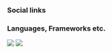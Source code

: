 <!--
**Beetz-Zero/Beetz-Zero** is a ✨ _special_ ✨ repository because its `README.md` (this file) appears on your GitHub profile.

Here are some ideas to get you started:

- 🔭 I’m currently working on ...
- 🌱 I’m currently learning ...
- 👯 I’m looking to collaborate on ...
- 🤔 I’m looking for help with ...
- 💬 Ask me about ...
- 📫 How to reach me: ...
- 😄 Pronouns: ...
- ⚡ Fun fact: ...
-->

### Social links



### Languages, Frameworks etc.

<img src="https://img.shields.io/badge/C++-black?style=for-the-badge&logo=cplusplus&logoColor=white"/> <img src="https://img.shields.io/badge/Python-blue?style=for-the-badge&logo=python&logoColor=#ffeb14"/>







